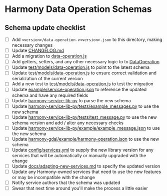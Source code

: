 # Harmony Data Operation Schemas

## Schema update checklist

- [ ] Add `<version>/data-operation-v<version>.json` to this directory, making necessary changes
- [ ] Update [CHANGELOG.md](CHANGELOG.md)
- [ ] Add a migration to [data-operation.js](../../models/data-operation.js)
- [ ] Add getters, setters, and any other necessary logic to to [DataOperation](../../models/data-operation.js)
- [ ] Update [test/models/data-operation.js](../../../test/models/data-operation.js) to point to the latest schema
- [ ] Update [test/models/data-operation.js](../../../test/models/data-operation.js) to ensure correct validation and serialization of the current version
- [ ] Add a new test to [test/models/data-operation.js](../../../test/models/data-operation.js) to test the migration
- [ ] Update [example/service-operation.json](../../../example/service-operation.json) to reference the updated schema and have any required fields
- [ ] Update [harmony-service-lib-py](../../../../harmony-service-lib-py/harmony/message.py) to parse the new schema
- [ ] Update [harmony-service-lib-py/tests/example_messages.py](../../../../harmony-service-lib-py/tests/example_messages.py) to use the new schema
- [ ] Update [harmony-service-lib-py/tests/test_message.py](../../../../harmony-service-lib-py/tests/test_message.py) to use the new schema version and add / alter any necessary checks
- [ ] Update [harmony-service-lib-py/example/example_message.json](../../../../harmony-service-lib-py/example/example_message.json) to use the new schema
- [ ] Update [harmony-gdal/example/harmony-operation.json](../../../../harmony-gdal/example/harmony-operation.json) to use the new schema
- [ ] Update [config/services.yml](../../../config/services.yml) to supply the new library version for any services that will be automatically or manually upgraded with the change
- [ ] Update [docs/adapting-new-services.md](../../../docs/adapting-new-services.md) to specify the updated version
- [ ] Update any Harmony-owned services that need to use the new features or may be incompatible with the change
- [ ] Notify service authors that the schema was updated
- [ ] Swear that next time around you'll make the process a little easier
